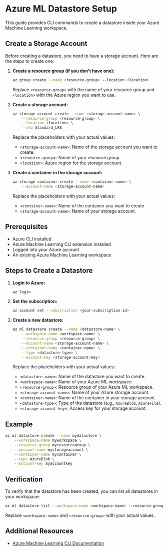 # Azure ML Datastore Setup

This guide provides CLI commands to create a datastore inside your Azure Machine Learning workspace.
## Create a Storage Account

Before creating a datastore, you need to have a storage account. Here are the steps to create one:

1. **Create a resource group (if you don't have one):**

    ```sh
    az group create --name <resource-group> --location <location>
    ```

    Replace `<resource-group>` with the name of your resource group and `<location>` with the Azure region you want to use.

2. **Create a storage account:**

    ```sh
    az storage account create --name <storage-account-name> \
        --resource-group <resource-group> \
        --location <location> \
        --sku Standard_LRS
    ```

    Replace the placeholders with your actual values:
    - `<storage-account-name>`: Name of the storage account you want to create.
    - `<resource-group>`: Name of your resource group.
    - `<location>`: Azure region for the storage account.

3. **Create a container in the storage account:**

    ```sh
    az storage container create --name <container-name> \
        --account-name <storage-account-name>
    ```

    Replace the placeholders with your actual values:
    - `<container-name>`: Name of the container you want to create.
    - `<storage-account-name>`: Name of your storage account.
## Prerequisites

- Azure CLI installed
- Azure Machine Learning CLI extension installed
- Logged into your Azure account
- An existing Azure Machine Learning workspace

## Steps to Create a Datastore

1. **Login to Azure:**

    ```sh
    az login
    ```

2. **Set the subscription:**

    ```sh
    az account set --subscription <your-subscription-id>
    ```

3. **Create a new datastore:**

    ```sh
    az ml datastore create --name <datastore-name> \
        --workspace-name <workspace-name> \
        --resource-group <resource-group> \
        --account-name <storage-account-name> \
        --container-name <container-name> \
        --type <datastore-type> \
        --account-key <storage-account-key>
    ```

    Replace the placeholders with your actual values:
    - `<datastore-name>`: Name of the datastore you want to create.
    - `<workspace-name>`: Name of your Azure ML workspace.
    - `<resource-group>`: Resource group of your Azure ML workspace.
    - `<storage-account-name>`: Name of your Azure storage account.
    - `<container-name>`: Name of the container in your storage account.
    - `<datastore-type>`: Type of the datastore (e.g., `AzureBlob`, `AzureFile`).
    - `<storage-account-key>`: Access key for your storage account.

## Example

```sh
az ml datastore create --name mydatastore \
    --workspace-name myworkspace \
    --resource-group myresourcegroup \
    --account-name mystorageaccount \
    --container-name mycontainer \
    --type AzureBlob \
    --account-key myaccountkey
```

## Verification

To verify that the datastore has been created, you can list all datastores in your workspace:

```sh
az ml datastore list --workspace-name <workspace-name> --resource-group <resource-group>
```

Replace `<workspace-name>` and `<resource-group>` with your actual values.

## Additional Resources

- [Azure Machine Learning CLI Documentation](https://docs.microsoft.com/en-us/azure/machine-learning/reference-azure-machine-learning-cli)

